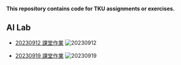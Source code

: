 #### This repository contains code for TKU assignments or exercises.

## AI Lab
* [20230912 課堂作業](https://jialong0209.github.io/TKU_Assignments/AI_lab/412770116_%E8%A8%B1%E5%98%89%E9%9A%86_20230912_%E8%AA%B2%E5%A0%82%E4%BD%9C%E6%A5%AD/index.html)
![20230912](https://jialong0209.github.io/TKU_Assignments/img/20230912.png)

* [20230919 課堂作業](https://jialong0209.github.io/TKU_Assignments/AI_lab/412770116_%E8%A8%B1%E5%98%89%E9%9A%86_20230919_%E8%AA%B2%E5%A0%82%E4%BD%9C%E6%A5%AD/index.html)
![20230919](https://jialong0209.github.io/TKU_Assignments/img/20230919.png)
